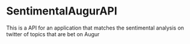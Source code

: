 # SentimentalAugurAPI
This is a API for an application that matches the sentimental analysis on twitter of topics that are bet on Augur
